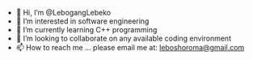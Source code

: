 - 👋 Hi, I’m @LebogangLebeko
- 👀 I’m interested in software engineering
- 🌱 I’m currently learning C++ programming
- 💞️ I’m looking to collaborate on any available coding environment
- 📫 How to reach me ... please email me at: leboshoroma@gmail.com

<!---
LebogangLebeko/LebogangLebeko is a ✨ special ✨ repository because its `README.md` (this file) appears on your GitHub profile.
You can click the Preview link to take a look at your changes.
--->
